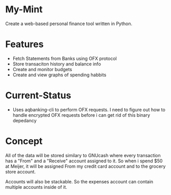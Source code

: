 My-Mint
=======

Create a web-based personal finance tool written in Python.

Features
========
- Fetch Statements from Banks using OFX protocol
- Store transaciton history and balance info
- Create and monitor budgets
- Create and view graphs of spending habbits

Current-Status
==============
- Uses aqbanking-cli to perform OFX requests.  I need to figure out how to handle encrypted OFX requests before i can get rid of this binary depedancy

Concept
========
All of the data will be stored similary to GNUcash where every transaction has a "From" and a "Receive" account assigned to it.  So when i spend $50 at Meijer, it will be assigned From my credit card account and to the grocery store account.

Accounts will also be stackable.  So the expenses account can contain multiple accounts inside of it.  



